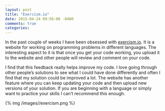 ```yaml
---
layout: post
title: "Exercism.io"
date: 2015-04-24 09:56:08 -0400
comments: true
categories: 
---
```

In the past couple of weeks I have been obsessed with
[exercism.io](http://exercism.io/). It is a website for working on programming problems in
different languages. The interesting aspect to it is that once you get
your code working, you upload it to the website and other people will
review and comment on your code.

I find that this feedback really helps improve my code. I love going
through other people’s solutions to see what I could have done
differently and often I find that my solution could be improved a lot.
The website has another feature where you can keep updating your code
and then upload new versions of your solution. If you are beginning with
a language or simply want to practice your skills I can’t recommend this
enough.

{% img /images//exercism.png %}
